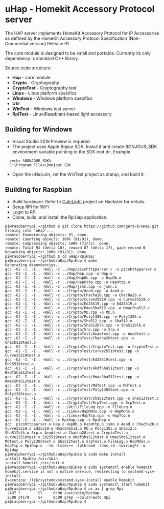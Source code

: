 # uHap - Homekit Accessory Protocol server

The HAP server implements HomeKit Accessory Protocol for IP Accessories as defined by the HomeKit Accessory Protocol Specification (Non-Commertial version) Release R1.

The core module is designed to be small and portable. Currently its only dependency is standard C++ library.

Source code structure:
* __Hap__ - core module
* __Crypto__ - Cryptography
* __CryptoTest__ - Cryptography test
* __Linux__ - Linux platform specifics
* __Windows__ - Windows platform specifics
* __Util__
* __WinTest__ - Windows test server
* __RpiTest__ - Linux(Raspbian)-based light accessory

## Building for Windows

* Visual Studio 2019 Preview is required.
* The project uses Apple Bojour SDK. Install it and create BONJOUR_SDK environment variable pointing to the SDK root dir. Example:
```
  >echo %BONJOUR_SDK%
  C:\Program Files\Bonjour SDK
```
* Open the uHap.sln, set the WinTest project as starup, and build it.

## Building for Raspbian

* Build hardware. Refer to [CuteLight](https://www.hackster.io/gera_k/homekit-controlled-multicolor-light-36279b) project on Hackster for details.
* Setup RPi for WiFi 
* Login to RPi 
* Clone, build, and install the RpiHap application:
```
pi@raspberrypi:~/github $ git clone https://github.com/gera-k/uHap.git
Cloning into 'uHap'...
remote: Enumerating objects: 91, done.
remote: Counting objects: 100% (91/91), done.
remote: Compressing objects: 100% (71/71), done.
remote: Total 91 (delta 18), reused 87 (delta 17), pack-reused 0
Unpacking objects: 100% (91/91), done.
pi@raspberrypi:~/github $ cd uHap/RpiHap/
pi@raspberrypi:~/github/uHap/RpiHap $ make
Generating dependencies...
gcc -O2 -I. -I.. -Wall -c ../Hap/picohttpparser.c -o picohttpparser.o
gcc -O2 -I. -I.. -Wall -c ../Hap/Hap.cpp -o Hap.o
gcc -O2 -I. -I.. -Wall -c ../Hap/HapDb.cpp -o HapDb.o
gcc -O2 -I. -I.. -Wall -c ../Hap/HapHttp.cpp -o HapHttp.o
gcc -O2 -I. -I.. -Wall -c ../Hap/jsmn.cpp -o jsmn.o
gcc -O2 -I. -I.. -Wall -c ../Crypto/Aead.cpp -o Aead.o
gcc -O2 -I. -I.. -Wall -c ../Crypto/Chacha20.cpp -o Chacha20.o
gcc -O2 -I. -I.. -Wall -c ../Crypto/Curve25519.cpp -o Curve25519.o
gcc -O2 -I. -I.. -Wall -c ../Crypto/Ed25519.cpp -o Ed25519.o
gcc -O2 -I. -I.. -Wall -c ../Crypto/HmacSha512.cpp -o HmacSha512.o
gcc -O2 -I. -I.. -Wall -c ../Crypto/MD.cpp -o MD.o
gcc -O2 -I. -I.. -Wall -c ../Crypto/Poly1305.cpp -o Poly1305.o
gcc -O2 -I. -I.. -Wall -c ../Crypto/Sha512.cpp -o Sha512.o
gcc -O2 -I. -I.. -Wall -c ../Crypto/Sha512blk.cpp -o Sha512blk.o
gcc -O2 -I. -I.. -Wall -c ../Crypto/Srp.cpp -o Srp.o
gcc -O2 -I. -I.. -Wall -c ../CryptoTest/Aeadtest.cpp -o Aeadtest.o
gcc -O2 -I. -I.. -Wall -c ../CryptoTest/Chacha20test.cpp -o Chacha20test.o
gcc -O2 -I. -I.. -Wall -c ../CryptoTest/CryptoTest.cpp -o CryptoTest.o
gcc -O2 -I. -I.. -Wall -c ../CryptoTest/Curve25519test.cpp -o Curve25519test.o
gcc -O2 -I. -I.. -Wall -c ../CryptoTest/Ed25519test.cpp -o Ed25519test.o
gcc -O2 -I. -I.. -Wall -c ../CryptoTest/HkdfSha512test.cpp -o HkdfSha512test.o
gcc -O2 -I. -I.. -Wall -c ../CryptoTest/HmacSha512test.cpp -o HmacSha512test.o
gcc -O2 -I. -I.. -Wall -c ../CryptoTest/MdTest.cpp -o MdTest.o
gcc -O2 -I. -I.. -Wall -c ../CryptoTest/Poly1305test.cpp -o Poly1305test.o
gcc -O2 -I. -I.. -Wall -c ../CryptoTest/Sha512test.cpp -o Sha512test.o
gcc -O2 -I. -I.. -Wall -c ../CryptoTest/SrpTest.cpp -o SrpTest.o
gcc -O2 -I. -I.. -Wall -c ../Util/FileLog.cpp -o FileLog.o
gcc -O2 -I. -I.. -Wall -c ../Linux/HapMdns.cpp -o HapMdns.o
gcc -O2 -I. -I.. -Wall -c ../Linux/HapTcp.cpp -o HapTcp.o
gcc -O2 -I. -I.. -Wall -c RpiHap.cpp -o RpiHap.o
gcc  picohttpparser.o Hap.o HapDb.o HapHttp.o jsmn.o Aead.o Chacha20.o Curve25519.o Ed25519.o HmacSha512.o MD.o Poly1305.o Sha512.o Sha512blk.o Srp.o Aeadtest.o Chacha20test.o CryptoTest.o Curve25519test.o Ed25519test.o HkdfSha512test.o HmacSha512test.o MdTest.o Poly1305test.o Sha512test.o SrpTest.o FileLog.o HapMdns.o HapTcp.o RpiHap.o  -lm -lstdc++ -lpthread -ldns_sd -lwiringPi -o RpiHap
pi@raspberrypi:~/github/uHap/RpiHap $ sudo make install
install RpiHap /usr/sbin
install homekit /etc/init.d
pi@raspberrypi:~/github/uHap/RpiHap $ sudo systemctl enable homekit
homekit.service is not a native service, redirecting to systemd-sysv-install.
Executing: /lib/systemd/systemd-sysv-install enable homekit
pi@raspberrypi:~/github/uHap/RpiHap $ sudo systemctl start homekit
pi@raspberrypi:~/github/uHap/RpiHap $ ps ax | grep Rpi
 2497 ?        Sl     0:00 /usr/sbin/RpiHap
 2508 pts/0    S+     0:00 grep --color=auto Rpi
pi@raspberrypi:~/github/uHap/RpiHap $  
```
